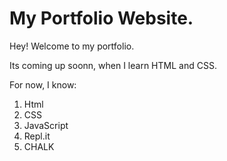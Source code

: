 # My Portfolio Website.

Hey! Welcome to my portfolio.

Its coming up soonn, when I learn HTML and CSS.

For now, I know:
1. Html
2. CSS
3. JavaScript
4. Repl.it
5. CHALK
 